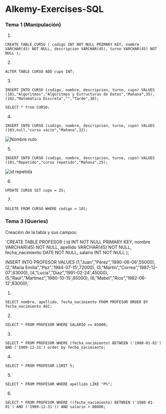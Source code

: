 # Alkemy-Exercises-SQL

### Tema 1 (Manipulación)

1.
`CREATE TABLE CURSO (
  codigo INT NOT NULL PRIMARY KEY,
  nombre VARCHAR(45) NOT NULL,
  descripcion VARCHAR(45),
  turno VARCHAR(45) NOT NULL
);`

2.
`ALTER TABLE CURSO ADD cupo INT;`

3.
`INSERT INTO CURSO (codigo, nombre, descripcion, turno, cupo)
VALUES 
(101,"Algoritmos","Algoritmos y Estructuras de Datos","Mañana",35),
(102,"Matemática Discreta","","Tarde",30);`

`SELECT * from CURSO;`

4.
`INSERT INTO CURSO (codigo, nombre, descripcion, turno, cupo)
VALUES (103,null,"curso vacío","Mañana",32);`

![Nombre nulo](https://user-images.githubusercontent.com/77683363/144724136-f76bd906-ab90-436f-98c7-f1f0439eab9b.png)

5.
`INSERT INTO CURSO (codigo, nombre, descripcion, turno, cupo)
VALUES (101,"Repetido","curso repetido","Mañana",25);`

![id repetida](https://user-images.githubusercontent.com/77683363/144724142-deb9ceaf-854e-4c0b-8676-7916399675af.png)

6.
`UPDATE CURSO SET cupo = 25;`

7.
`DELETE FROM CURSO WHERE codigo = 101;`

### Tema 3 (Queries)

Creación de la tabla y sus campos:

`CREATE TABLE PROFESOR (
  id INT NOT NULL PRIMARY KEY,
  nombre VARCHAR(45) NOT NULL,
  apellido VARCHAR(45) NOT NULL,
  fecha_nacimiento DATE NOT NULL,
  salario INT NOT NULL
);

INSERT INTO PROFESOR VALUES
(1,"Juan","Pérez",'1990-06-06',55000),
(2,"María Emilia","Paz",'1984-07-15',72000),
(3,"Martín","Correa",'1987-12-07',63000),
(4,"Lucía","Díaz",'1991-02-24',45000),
(5,"Raúl","Martínez",'1980-10-15',85000),
(6,"Mabel","Ríos",'1982-06-12',83000);`

1.
`SELECT nombre, apellido, fecha_nacimiento FROM PROFESOR ORDER BY fecha_nacimiento ASC;`

2.
`SELECT * FROM PROFESOR WHERE SALARIO >= 65000;`

3.
`SELECT * FROM PROFESOR WHERE (fecha_nacimiento) BETWEEN ('1980-01-01') AND ('1989-12-31') order by fecha_nacimiento;`

4.
`SELECT * FROM PROFESOR LIMIT 5;`

5.
`SELECT * FROM PROFESOR WHERE apellido LIKE "P%";`

6.
`SELECT * FROM PROFESOR WHERE ((fecha_nacimiento) BETWEEN ('1980-01-01') AND ('1989-12-31')) AND salario > 80000;`
